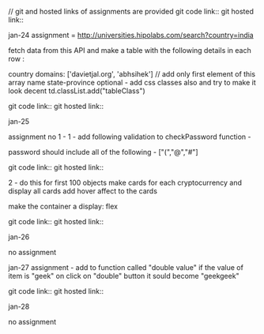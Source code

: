 // git and hosted links of assignments are provided
git code link::
git hosted link:: 



jan-24
assignment = http://universities.hipolabs.com/search?country=india

fetch data from this API and make a table with the following details in each row :

country
domains: ['davietjal.org', 'abhsihek'] // add only first element of this array
name
state-province
optional - add css classes also and try to make it look decent td.classList.add("tableClass")


git code link::
git hosted link:: 





jan-25

assignment no 1 - 1 - add following validation to checkPassword function -

password should include all of the following - ["(","@","#"]

git code link::
git hosted link:: 


2 - do this for first 100 objects make cards for each cryptocurrency and display all cards add hover affect to the cards

make the container a display: flex

git code link::
git hosted link:: 


jan-26

no assignment




jan-27
assignment - add to function called "double value" if the value of item is "geek" on click on "double" button it sould become "geekgeek"

git code link::
git hosted link:: 

jan-28

no assignment


